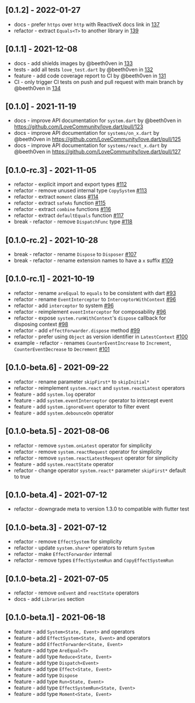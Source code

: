 ## [0.1.2] - 2022-01-27

* docs - prefer `https` over `http` with ReactiveX docs link in [137](https://github.com/LoveCommunity/love.dart/pull/137)
* refactor - extract `Equals<T>` to another library in [139](https://github.com/LoveCommunity/love.dart/pull/139)

## [0.1.1] - 2021-12-08

* docs - add shields images by @beeth0ven in [133](https://github.com/LoveCommunity/love.dart/pull/133)
* tests - add all tests `love_test.dart` by @beeth0ven in [132](https://github.com/LoveCommunity/love.dart/pull/132)
* feature - add code coverage report to CI by @beeth0ven in [131](https://github.com/LoveCommunity/love.dart/pull/131)
* CI - only trigger CI tests on push and pull request with main branch by @beeth0ven in [134](https://github.com/LoveCommunity/love.dart/pull/134)
  
## [0.1.0] - 2021-11-19

* docs - improve API documentation for `system.dart` by @beeth0ven in https://github.com/LoveCommunity/love.dart/pull/123
* docs - improve API documentation for `systems/on_x.dart` by @beeth0ven in https://github.com/LoveCommunity/love.dart/pull/125
* docs - improve API documentation for `systems/react_x.dart` by @beeth0ven in https://github.com/LoveCommunity/love.dart/pull/127

## [0.1.0-rc.3] - 2021-11-05

* refactor - explicit import and export types [#112](https://github.com/LoveCommunity/love.dart/issues/112)
* refactor - remove unused internal type `CopySystem` [#113](https://github.com/LoveCommunity/love.dart/issues/113)
* refactor - extract `moment` class [#114](https://github.com/LoveCommunity/love.dart/issues/114)
* refactor - extract `safeAs` function [#115](https://github.com/LoveCommunity/love.dart/issues/115)
* refactor - extract `combine` functions [#116](https://github.com/LoveCommunity/love.dart/issues/116)
* refactor - extract `defaultEquals` function [#117](https://github.com/LoveCommunity/love.dart/issues/117)
* break - refactor - remove `DispatchFunc` type [#118](https://github.com/LoveCommunity/love.dart/issues/118)

## [0.1.0-rc.2] - 2021-10-28

* break - refactor - rename `Dispose` to `Disposer` [#107](https://github.com/LoveCommunity/love.dart/issues/107)
* break - refactor - rename extension names to have a `x` suffix [#109](https://github.com/LoveCommunity/love.dart/issues/109)

## [0.1.0-rc.1] - 2021-10-19

* refactor - rename `areEqual` to `equals` to be consistent with dart [#93](https://github.com/LoveCommunity/love.dart/issues/93)
* refactor - rename `EventInterceptor` to `InterceptorWithContext` [#96](https://github.com/LoveCommunity/love.dart/issues/96)
* refactor - add `interceptor` to system [#96](https://github.com/LoveCommunity/love.dart/issues/96)
* refactor - reimplement `eventInterceptor` for composability [#96](https://github.com/LoveCommunity/love.dart/issues/96)
* refactor - expose `system.runWithContext`'s `dispose` callback for disposing context [#98](https://github.com/LoveCommunity/love.dart/issues/98)
* refactor - add `effectForwarder.dispose` method [#99](https://github.com/LoveCommunity/love.dart/issues/99)
* refactor - prefer using `Object` as version identifier in `LatestContext` [#100](https://github.com/LoveCommunity/love.dart/issues/100)
* example - refactor - renames `CounterEventIncrease` to `Increment`, `CounterEventDecrease` to `Decrement` [#101](https://github.com/LoveCommunity/love.dart/issues/101)

## [0.1.0-beta.6] - 2021-09-22

* refactor - rename parameter `skipFirst*` to `skipInitial*`
* refactor - reimplement `system.react` and `system.reactLatest` operators
* feature - add `system.log` operator
* feature - add `system.eventInterceptor` operator to intercept event
* feature - add `system.ignoreEvent` operator to filter event
* feature - add `system.debounceOn` operator

## [0.1.0-beta.5] - 2021-08-06

* refactor - remove `system.onLatest` operator for simplicity
* refactor - remove `system.reactRequest` operator for simplicity
* refactor - remove `system.reactLatestRequest` operator for simplicity
* feature - add `system.reactState` operator
* refactor - change operator `system.react*` parameter `skipFirst*` default to true

## [0.1.0-beta.4] - 2021-07-12

* refactor - downgrade meta to version 1.3.0 to compatible with flutter test

## [0.1.0-beta.3] - 2021-07-12

* refactor - remove `EffectSystem` for simplicity
* refactor - update `system.share*` operators to return `System` 
* refactor - make `EffectForwarder` internal
* refactor - remove types `EffectSystemRun` and `CopyEffectSystemRun`

## [0.1.0-beta.2] - 2021-07-05

* refactor - remove `onEvent` and `reactState` operators
* docs - add `Libraries` section

## [0.1.0-beta.1] - 2021-06-18

* feature - add `System<State, Event>` and operators
* feature - add `EffectSystem<State, Event>` and operators
* feature - add `EffectForwarder<State, Event>`
* feature - add type `AreEqual<T>`
* feature - add type `Reduce<State, Event>`
* feature - add type `Dispatch<Event>`
* feature - add type `Effect<State, Event>`
* feature - add type `Dispose`
* feature - add type `Run<State, Event>`
* feature - add type `EffectSystemRun<State, Event>`
* feature - add type `Moment<State, Event> `
